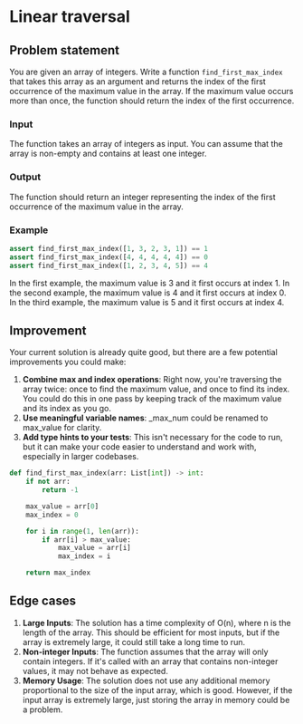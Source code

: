 # Linear traversal

## Problem statement

You are given an array of integers. Write a function `find_first_max_index` that takes this array as an argument and returns the index of the first occurrence of the maximum value in the array. If the maximum value occurs more than once, the function should return the index of the first occurrence.

### Input

The function takes an array of integers as input. You can assume that the array is non-empty and contains at least one integer.

### Output

The function should return an integer representing the index of the first occurrence of the maximum value in the array.

### Example

```python
assert find_first_max_index([1, 3, 2, 3, 1]) == 1
assert find_first_max_index([4, 4, 4, 4, 4]) == 0
assert find_first_max_index([1, 2, 3, 4, 5]) == 4
```

In the first example, the maximum value is 3 and it first occurs at index 1. In the second example, the maximum value is 4 and it first occurs at index 0. In the third example, the maximum value is 5 and it first occurs at index 4.

## Improvement

Your current solution is already quite good, but there are a few potential improvements you could make:

1. **Combine max and index operations**: Right now, you're traversing the array twice: once to find the maximum value, and once to find its index. You could do this in one pass by keeping track of the maximum value and its index as you go.
2. **Use meaningful variable names**: _max_num could be renamed to max_value for clarity.
3. **Add type hints to your tests**: This isn't necessary for the code to run, but it can make your code easier to understand and work with, especially in larger codebases.

```python
def find_first_max_index(arr: List[int]) -> int:
    if not arr:
        return -1

    max_value = arr[0]
    max_index = 0

    for i in range(1, len(arr)):
        if arr[i] > max_value:
            max_value = arr[i]
            max_index = i

    return max_index
```

## Edge cases

1. **Large Inputs**: The solution has a time complexity of O(n), where n is the length of the array. This should be efficient for most inputs, but if the array is extremely large, it could still take a long time to run.
2. **Non-integer Inputs**: The function assumes that the array will only contain integers. If it's called with an array that contains non-integer values, it may not behave as expected.
3. **Memory Usage**: The solution does not use any additional memory proportional to the size of the input array, which is good. However, if the input array is extremely large, just storing the array in memory could be a problem.

